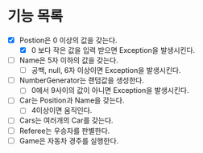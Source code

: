 # 기능 목록

- [x] Postion은 0 이상의 값을 갖는다.
  - [x] 0 보다 작은 값을 입력 받으면 Exception을 발생시킨다.
- [ ] Name은 5자 이하의 값을 갖는다.
  - [ ] 공백, null, 6자 이상이면 Exception을 발생시킨다.
- [ ] NumberGenerator는 랜덤값을 생성한다.
  - [ ] 0에서 9사이의 값이 아니면 Exception을 발생시킨다.
- [ ] Car는 Position과 Name을 갖는다.
  - [ ] 4이상이면 움직인다.
- [ ] Cars는 여러개의 Car를 갖는다.
- [ ] Referee는 우승자를 판별한다.
- [ ] Game은 자동차 경주를 실행한다.